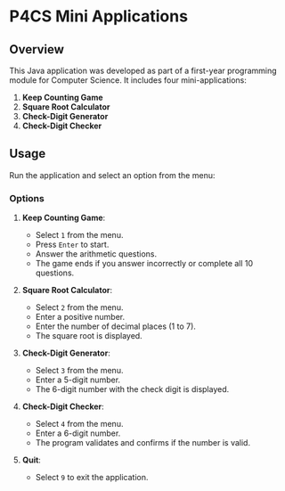 # P4CS Mini Applications

## Overview

This Java application was developed as part of a first-year programming module for Computer Science. It includes four mini-applications:

1. **Keep Counting Game**
2. **Square Root Calculator**
3. **Check-Digit Generator**
4. **Check-Digit Checker**

## Usage

Run the application and select an option from the menu:

### Options

1. **Keep Counting Game**:
   - Select `1` from the menu.
   - Press `Enter` to start.
   - Answer the arithmetic questions.
   - The game ends if you answer incorrectly or complete all 10 questions.

2. **Square Root Calculator**:
   - Select `2` from the menu.
   - Enter a positive number.
   - Enter the number of decimal places (1 to 7).
   - The square root is displayed.

3. **Check-Digit Generator**:
   - Select `3` from the menu.
   - Enter a 5-digit number.
   - The 6-digit number with the check digit is displayed.

4. **Check-Digit Checker**:
   - Select `4` from the menu.
   - Enter a 6-digit number.
   - The program validates and confirms if the number is valid.

5. **Quit**:
   - Select `9` to exit the application.
